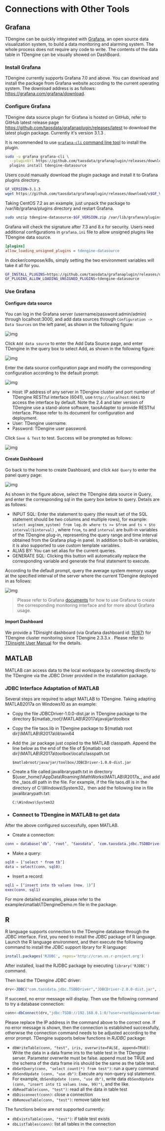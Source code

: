 # Connections with Other Tools

## <a class="anchor" id="grafana"></a> Grafana

TDengine can be quickly integrated with [Grafana](https://www.grafana.com/), an open source data visualization system, to build a data monitoring and alarming system. The whole process does not require any code to write. The contents of the data table in TDengine can be visually showed on DashBoard.

### Install Grafana

TDengine currently supports Grafana 7.0 and above. You can download and install the package from Grafana website according to the current operating system. The download address is as follows: <https://grafana.com/grafana/download>.

### Configure Grafana

TDengine data source plugin for Grafana is hosted on GitHub, refer to GitHub latest release page <https://github.com/taosdata/grafanaplugin/releases/latest> to download the latest plugin package. Currently it's version 3.1.3 .

It is recommended to use [`grafana-cli` command line tool](https://grafana.com/docs/grafana/latest/administration/cli/) to install the plugin.

```bash
sudo -u grafana grafana-cli \
  --pluginUrl https://github.com/taosdata/grafanaplugin/releases/download/v3.1.3/tdengine-datasource-3.1.3.zip \
  plugins install tdengine-datasource
```

Users could manually download the plugin package and install it to Grafana plugins directory.

```bash
GF_VERSION=3.1.3
wget https://github.com/taosdata/grafanaplugin/releases/download/v$GF_VERSION/tdengine-datasource-$GF_VERSION.zip
```

Taking CentOS 7.2 as an example, just unpack the package to /var/lib/grafana/plugins directory and restart Grafana.

```bash
sudo unzip tdengine-datasource-$GF_VERSION.zip /var/lib/grafana/plugins/
```

Grafana will check the signature after 7.3 and 8.x for security. Users need additional configurations in `grafana.ini` file to allow unsigned plugins like TDengine data source.

```ini
[plugins]
allow_loading_unsigned_plugins = tdengine-datasource
```

In docker/compose/k8s, simply setting the two environment variables will take it all for you.

```bash
GF_INSTALL_PLUGINS=https://github.com/taosdata/grafanaplugin/releases/download/v3.1.3/tdengine-datasource-3.1.3.zip;tdengine-datasource
GF_PLUGINS_ALLOW_LOADING_UNSIGNED_PLUGINS=tdengine-datasource
```

### Use Grafana

#### Configure data source

You can log in the Grafana server (username/password:admin/admin) through localhost:3000, and add data sources through `Configuration -> Data Sources` on the left panel, as shown in the following figure:

![img](../images/connections/add_datasource1.jpg)

Click `Add data source` to enter the Add Data Source page, and enter TDengine in the query box to select Add, as shown in the following figure:

![img](../images/connections/add_datasource2.jpg)

Enter the data source configuration page and modify the corresponding configuration according to the default prompt:

![img](../images/connections/add_datasource3.jpg)

- Host: IP address of any server in TDengine cluster and port number of TDengine RESTful interface (6041), use `http://localhost:6041` to access the interface by default. Note the 2.4 and later version of TDengine use a stand-alone software, taosAdapter to provide RESTful interface. Please refer to its document for configuration and deployment.
- User: TDengine username.
- Password: TDengine user password.

Click `Save & Test` to test. Success will be prompted as follows:

![img](../images/connections/add_datasource4.jpg)

#### Create Dashboard

Go back to the home  to create Dashboard, and click `Add Query` to enter the panel query page:

![img](../images/connections/create_dashboard1.jpg)

As shown in the figure above, select the TDengine data source in Query, and enter the corresponding sql in the query box below to query. Details are as follows:

- INPUT SQL: Enter the statement to query (the result set of the SQL statement should be two columns and multiple rows), for example: `select avg(mem_system) from log.dn where ts >= $from and ts < $to interval($interval)` , where `from`, `to` and `interval` are built-in variables of the TDengine plug-in, representing the query range and time interval obtained from the Grafana plug-in panel. In addition to built-in variables, it is also supported to use custom template variables.
- ALIAS BY: You can set alias for the current queries.
- GENERATE SQL: Clicking this button will automatically replace the corresponding variable and generate the final statement to execute.

According to the default prompt, query the average system memory usage at the specified interval of the server where the current TDengine deployed in as follows:

![img](../images/connections/create_dashboard2.jpg)

> Please refer to Grafana [documents](https://grafana.com/docs/) for how to use Grafana to create the corresponding monitoring interface and for more about Grafana usage.

#### Import Dashboard

We provide a TDinsight dashboard (via Grafana dashboard id: [15167](https://grafana.com/grafana/dashboards/15167)) for TDengine cluster monitoring since TDengine 2.3.3.x . Please refer to [TDinsight User Manual](https://www.taosdata.com/en/documentation/tools/insight) for the details.

## <a class="anchor" id="matlab"></a> MATLAB

MATLAB can access data to the local workspace by connecting directly to the TDengine via the JDBC Driver provided in the installation package.

### JDBC Interface Adaptation of MATLAB

Several steps are required to adapt MATLAB to TDengine. Taking adapting MATLAB2017a on Windows10 as an example:

- Copy the file JDBCDriver-1.0.0-dist.jar in TDengine package to the directory ${matlab_root}\MATLAB\R2017a\java\jar\toolbox
- Copy the file taos.lib in TDengine package to ${matlab root dir}\MATLAB\R2017a\lib\win64
- Add the .jar package just copied to the MATLAB classpath. Append the line below as the end of the file of ${matlab root dir}\MATLAB\R2017a\toolbox\local\classpath.txt

  ```
  $matlabroot/java/jar/toolbox/JDBCDriver-1.0.0-dist.jar
  ```

- Create a file called javalibrarypath.txt in directory ${user_home}\AppData\Roaming\MathWorks\MATLAB\R2017a_, and add the _taos.dll path in the file. For example, if the file taos.dll is in the directory of C:\Windows\System32，then add the following line in file javalibrarypath.txt:

  ```
  C:\Windows\System32
  ```

- ### Connect to TDengine in MATLAB to get data

After the above configured successfully, open MATLAB.

- Create a connection:

```matlab
conn = database(‘db’, ‘root’, ‘taosdata’, ‘com.taosdata.jdbc.TSDBDriver’, ‘jdbc:TSDB://127.0.0.1:0/’)
```

* Make a query:

```matlab
sql0 = [‘select * from tb’]
data = select(conn, sql0);
```

* Insert a record:

```matlab
sql1 = [‘insert into tb values (now, 1)’]
exec(conn, sql1)
```

For more detailed examples, please refer to the examples\matlab\TDengineDemo.m file in the package.

## <a class="anchor" id="r"></a> R

R language supports connection to the TDengine database through the JDBC interface. First, you need to install the JDBC package of R language. Launch the R language environment, and then execute the following command to install the JDBC support library for R language:

```R
install.packages('RJDBC', repos='http://cran.us.r-project.org')
```

After installed, load the RJDBC package by executing `library('RJDBC')` command.

Then load the TDengine JDBC driver:

```R
drv<-JDBC("com.taosdata.jdbc.TSDBDriver","JDBCDriver-2.0.0-dist.jar", identifier.quote="\"")
```

If succeed, no error message will display. Then use the following command to try a database connection:

```R
conn<-dbConnect(drv,"jdbc:TSDB://192.168.0.1:0/?user=root&password=taosdata","root","taosdata")
```

Please replace the IP address in the command above to the correct one. If no error message is shown, then the connection is established successfully, otherwise the connection command needs to be adjusted according to the error prompt. TDengine supports below functions in *RJDBC* package:

- `dbWriteTable(conn, "test", iris, overwrite=FALSE, append=TRUE)`: Write the data in a data frame iris to the table test in the TDengine server. Parameter overwrite must be false. append must be TRUE and the schema of the data frame iris should be the same as the table test.
- `dbGetQuery(conn, "select count(*) from test")`: run a query command
- `dbSendUpdate (conn, "use db")`: Execute any non-query sql statement. For example, `dbSendUpdate (conn, "use db")`, write data `dbSendUpdate (conn, "insert into t1 values (now, 99)")`, and the like.
- `dbReadTable(conn, "test")`: read all the data in table test
- `dbDisconnect(conn)`: close a connection
- `dbRemoveTable(conn, "test")`: remove table test

The functions below are not supported currently:

- `dbExistsTable(conn, "test")`: if table test exists
- `dbListTables(conn)`: list all tables in the connection

